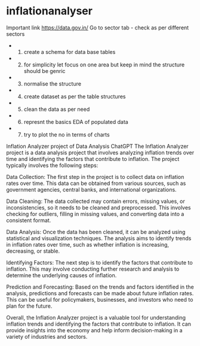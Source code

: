 # inflationanalyser


Important link 
https://data.gov.in/
Go to sector tab - check as per different sectors
- 1) create a schema for data base tables 
- 2) for simplicity let focus on one area but keep in mind the structure should be genric
- 3) normalise the structure
- 4) create dataset as per the table structures
- 5) clean the data as per need
- 6) represnt the basics EDA of populated data
- 7) try to plot the no in terms of charts


Inflation Analyzer project of Data Analysis
ChatGPT
The Inflation Analyzer project is a data analysis project that involves analyzing inflation trends over time and identifying the factors that contribute to inflation. The project typically involves the following steps:

Data Collection: The first step in the project is to collect data on inflation rates over time. This data can be obtained from various sources, such as government agencies, central banks, and international organizations.

Data Cleaning: The data collected may contain errors, missing values, or inconsistencies, so it needs to be cleaned and preprocessed. This involves checking for outliers, filling in missing values, and converting data into a consistent format.

Data Analysis: Once the data has been cleaned, it can be analyzed using statistical and visualization techniques. The analysis aims to identify trends in inflation rates over time, such as whether inflation is increasing, decreasing, or stable.

Identifying Factors: The next step is to identify the factors that contribute to inflation. This may involve conducting further research and analysis to determine the underlying causes of inflation.

Prediction and Forecasting: Based on the trends and factors identified in the analysis, predictions and forecasts can be made about future inflation rates. This can be useful for policymakers, businesses, and investors who need to plan for the future.

Overall, the Inflation Analyzer project is a valuable tool for understanding inflation trends and identifying the factors that contribute to inflation. It can provide insights into the economy and help inform decision-making in a variety of industries and sectors.
